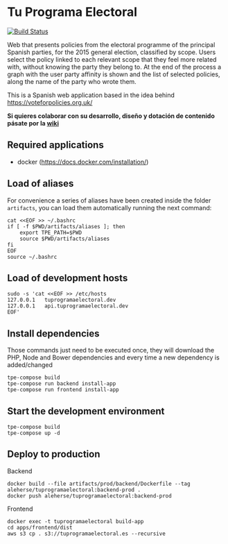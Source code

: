 # Tu Programa Electoral

[![Build Status](https://travis-ci.org/tuprogramaelectoral/tuprogramaelectoral.svg)](https://travis-ci.org/tuprogramaelectoral/tuprogramaelectoral)

Web that presents policies from the electoral programme of the principal Spanish parties, for the 2015 general election, classified by scope.
Users select the policy linked to each relevant scope that they feel more related with, without knowing the party they belong to.
At the end of the process a graph with the user party affinity is shown and the list of selected policies, along the name of the party who wrote them.

This is a Spanish web application based in the idea behind https://voteforpolicies.org.uk/

**Si quieres colaborar con su desarrollo, diseño y dotación de contenido pásate por la [wiki](https://github.com/tuprogramaelectoral/tuprogramaelectoral/wiki)**

## Required applications

 * docker (https://docs.docker.com/installation/)

## Load of aliases

For convenience a series of aliases have been created inside the folder `artifacts`, you can load them automatically running the next command:

```shell
cat <<EOF >> ~/.bashrc
if [ -f $PWD/artifacts/aliases ]; then
    export TPE_PATH=$PWD
    source $PWD/artifacts/aliases
fi
EOF
source ~/.bashrc
```

## Load of development hosts

```shell
sudo -s 'cat <<EOF >> /etc/hosts
127.0.0.1   tuprogramaelectoral.dev
127.0.0.1   api.tuprogramaelectoral.dev
EOF'
```

## Install dependencies

Those commands just need to be executed once, they will download the PHP, Node and Bower dependencies
and every time a new dependency is added/changed

```shell
tpe-compose build
tpe-compose run backend install-app
tpe-compose run frontend install-app
```

## Start the development environment

```shell
tpe-compose build
tpe-compose up -d
```

## Deploy to production

Backend
```shell
docker build --file artifacts/prod/backend/Dockerfile --tag aleherse/tuprogramaelectoral:backend-prod .
docker push aleherse/tuprogramaelectoral:backend-prod
```

Frontend
```shell
docker exec -t tuprogramaelectoral build-app
cd apps/frontend/dist
aws s3 cp . s3://tuprogramaelectoral.es --recursive
```
